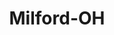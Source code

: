 ---
title: Milford-OH
slug: milford-oh
f_state:
- cms/state/ohio.md
f_locations:
- cms/payday-loan/advance-america-2139.md
- cms/payday-loan/allied-cash-advance-3918.md
- cms/payday-loan/cash-express-7249.md
- cms/payday-loan/cashland-9224.md
- cms/payday-loan/cashland-financial-services-9374.md
- cms/payday-loan/checksmart-14763.md
- cms/payday-loan/checksmart-14799.md
- cms/payday-loan/money-lenders-21289.md
- cms/payday-loan/one-source-cash-advance-23260.md
- cms/payday-loan/one-source-cash-advance-23262.md
updated-on: '2024-05-30T13:41:28.615Z'
created-on: '2024-05-30T13:41:28.615Z'
published-on: '2024-05-30T13:54:32.469Z'
f_city: Milford
layout: '[city].html'
tags: city
---